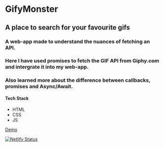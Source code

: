# GifyMonster 
## A place to search for your favourite gifs
### A web-app made to understand the nuances of fetching an API. 
### Here I have used promises to fetch the GIF API from Giphy.com and intergrate it into my web-app.
### Also learned more about the difference between callbacks, promises and Async/Await.

#### Tech Stack
* HTML
* CSS 
* JS 

[Demo](https://gifymonster.netlify.app)     

[![Netlify Status](https://api.netlify.com/api/v1/badges/27438277-48cd-4a3c-a74f-952a5a931ac1/deploy-status)](https://app.netlify.com/sites/gifymonster/deploys)
